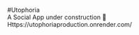 #Utophoria
<br>
 A Social App under construction 🚧
 <br>
Https://utophoriaproduction.onrender.com/ 
 
 

